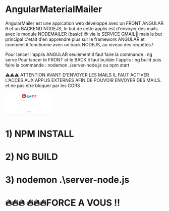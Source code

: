 # AngularMaterialMailer

AngularMailer est une appication web développé avec un FRONT ANGULAR 6 et un BACKEND NODEJS, le but de cette applis est d'envoyer des mails avec le module NODEMAILER (basic)!😒 via le SERVICE GMAIL📩  mais le but principal c'etait d'en apprendre plus sur le framework ANGULAR et comment il fonctionne avec un back NODEJS, au niveau des requêtes.!

Pour lancer l'applis ANGULAR seulement il faut faire la commande : ng serve
Pour lancer le FRONT et le BACK il faut builder l'applis : ng build
puis faire la commande : nodemon ./server-node.js ou npm start

⚠️⚠️⚠️ ATTENTION AVANT D'ENVOYER LES MAILS IL FAUT ACTIVER L'ACCES AUX APPLIS EXTERNES AFIN DE POUVOIR ENVOYER DES MAILS. et ne pas etre bloquer par les CORS 

  <img src="https://github.com/DDieudonne/angular-material-mailer/blob/master/angular-mailer.png" width="30%">


# 1) NPM INSTALL
# 2) NG BUILD
# 3) nodemon .\server-node.js

 #  🔥🔥🔥 🔥🔥🔥FORCE A VOUS !!

